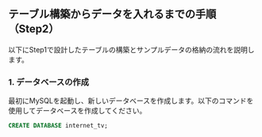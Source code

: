 ## テーブル構築からデータを入れるまでの手順（Step2）

以下にStep1で設計したテーブルの構築とサンプルデータの格納の流れを説明します。

### 1. データベースの作成
最初にMySQLを起動し、新しいデータベースを作成します。以下のコマンドを使用してデータベースを作成してください。

```sql
CREATE DATABASE internet_tv;
```
